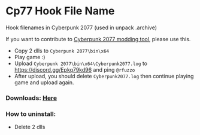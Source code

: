 # Cp77 Hook File Name

Hook filenames in Cyberpunk 2077 (used in unpack .archive)

If you want to contribute to [Cyberpunk 2077 modding tool](https://github.com/rfuzzo/CP77Tools), please use this.

- Copy 2 dlls to `Cyberpunk 2077\bin\x64`
- Play game :)
- Upload `Cyberpunk 2077\bin\x64\Cyberpunk2077.log` to https://discord.gg/Epkq79kd96 and ping `@rfuzzo`
- After upload, you should delete `Cyberpunk2077.log` then continue playing game and upload again.
### Downloads: [Here](https://github.com/ducan0124567/CP77HookFileName/releases)
### How to uninstall:
- Delete 2 dlls

